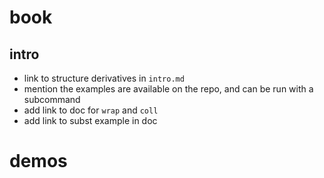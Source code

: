 # book

## intro

- link to structure derivatives in `intro.md`
- mention the examples are available on the repo, and can be run with a subcommand
- add link to doc for `wrap` and `coll`
- add link to subst example in doc

# demos
